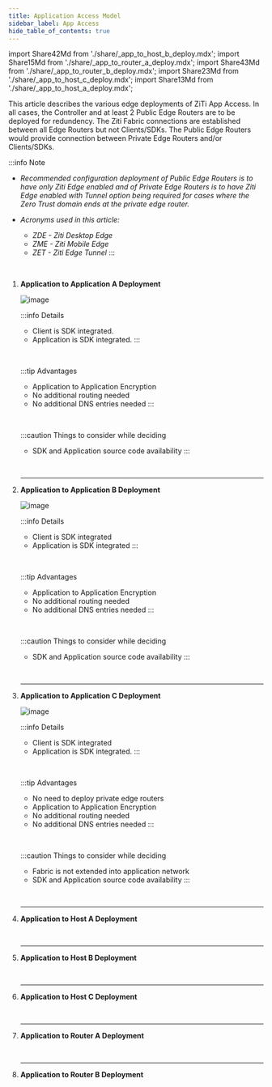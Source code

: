 ```yaml
---
title: Application Access Model
sidebar_label: App Access
hide_table_of_contents: true
---
```


import Share42Md from './share/_app_to_host_b_deploy.mdx';
import Share15Md from './share/_app_to_router_a_deploy.mdx';
import Share43Md from './share/_app_to_router_b_deploy.mdx';
import Share23Md from './share/_app_to_host_c_deploy.mdx';
import Share13Md from './share/_app_to_host_a_deploy.mdx';

This article describes the various edge deployments of ZiTi App Access. In all cases, the Controller and at least 2 Public Edge Routers are to be deployed for redundency. The Ziti Fabric connections are established between all Edge Routers but not Clients/SDKs. The Public Edge Routers would provide connection between Private Edge Routers and/or Clients/SDKs.

:::info Note

- *Recommended configuration deployment of Public Edge Routers is to have only Ziti Edge enabled and of Private Edge Routers is to have Ziti Edge enabled with Tunnel option being required for cases where the Zero Trust domain ends at the private edge router.*

- *Acronyms used in this article:*
  - *ZDE - Ziti Desktop Edge*
  - *ZME - Ziti Mobile Edge*
  - *ZET - Ziti Edge Tunnel*
:::

&nbsp;

1. **Application to Application A Deployment**
    &nbsp;

    ![image](/img/deployment-architecture/app_to_app_a_deploy.png)

    :::info Details
    - Client is SDK integrated.
    - Application is SDK integrated.
    :::

    &nbsp;

    :::tip Advantages
    - Application to Application Encryption 
    - No additional routing needed
    - No additional DNS entries needed
    :::

    &nbsp;

    :::caution Things to consider while deciding
    - SDK and Application source code availability
    :::

    &nbsp;

    ---
1. **Application to Application B Deployment**
    &nbsp;

    ![image](/img/deployment-architecture/app_to_app_b_deploy.png)

    :::info Details
    - Client is SDK integrated
    - Application is SDK integrated
    :::

    &nbsp;

    :::tip Advantages
    - Application to Application Encryption 
    - No additional routing needed
    - No additional DNS entries needed
    :::

    &nbsp;

    :::caution Things to consider while deciding
    - SDK and Application source code availability
    :::

    &nbsp;

    ---
1. **Application to Application C Deployment**
    &nbsp;
    
    ![image](/img/deployment-architecture/app_to_app_c_deploy.png)

    :::info Details
    - Client is SDK integrated
    - Application is SDK integrated.
    :::

    &nbsp;
    
    :::tip Advantages
    - No need to deploy private edge routers
    - Application to Application Encryption 
    - No additional routing needed
    - No additional DNS entries needed
    :::

    &nbsp;
        
    :::caution Things to consider while deciding
    - Fabric is not extended into application network
    - SDK and Application source code availability
    :::

    &nbsp;

    ---
1. **Application to Host A Deployment**
    &nbsp;

    <Share13Md />

    &nbsp;

    ---
1. **Application to Host B Deployment**
    &nbsp;

    <Share42Md />

    &nbsp;

    --- 
1. **Application to Host C Deployment**
    &nbsp; 

    <Share23Md />
    
    &nbsp;
 
    ---    
1. **Application to Router A Deployment**
    &nbsp;

    <Share15Md />

    &nbsp;

    --- 
1. **Application to Router B Deployment**
    &nbsp;

    <Share43Md />


